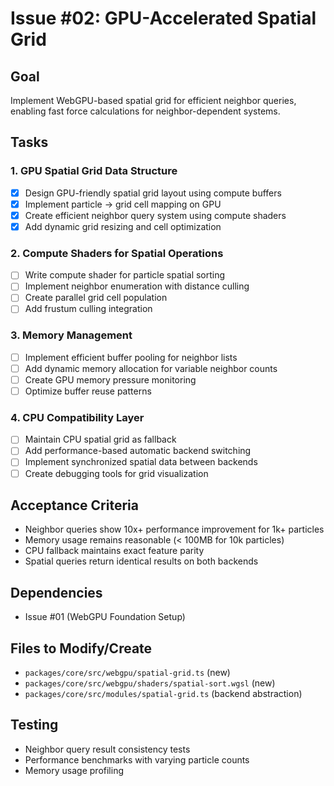 # Issue #02: GPU-Accelerated Spatial Grid

## Goal
Implement WebGPU-based spatial grid for efficient neighbor queries, enabling fast force calculations for neighbor-dependent systems.

## Tasks

### 1. GPU Spatial Grid Data Structure
- [x] Design GPU-friendly spatial grid layout using compute buffers
- [x] Implement particle → grid cell mapping on GPU
- [x] Create efficient neighbor query system using compute shaders
- [x] Add dynamic grid resizing and cell optimization

### 2. Compute Shaders for Spatial Operations
- [ ] Write compute shader for particle spatial sorting
- [ ] Implement neighbor enumeration with distance culling
- [ ] Create parallel grid cell population
- [ ] Add frustum culling integration

### 3. Memory Management
- [ ] Implement efficient buffer pooling for neighbor lists
- [ ] Add dynamic memory allocation for variable neighbor counts
- [ ] Create GPU memory pressure monitoring
- [ ] Optimize buffer reuse patterns

### 4. CPU Compatibility Layer
- [ ] Maintain CPU spatial grid as fallback
- [ ] Add performance-based automatic backend switching
- [ ] Implement synchronized spatial data between backends
- [ ] Create debugging tools for grid visualization

## Acceptance Criteria
- Neighbor queries show 10x+ performance improvement for 1k+ particles
- Memory usage remains reasonable (< 100MB for 10k particles)
- CPU fallback maintains exact feature parity
- Spatial queries return identical results on both backends

## Dependencies
- Issue #01 (WebGPU Foundation Setup)

## Files to Modify/Create
- `packages/core/src/webgpu/spatial-grid.ts` (new)
- `packages/core/src/webgpu/shaders/spatial-sort.wgsl` (new)
- `packages/core/src/modules/spatial-grid.ts` (backend abstraction)

## Testing
- Neighbor query result consistency tests
- Performance benchmarks with varying particle counts
- Memory usage profiling